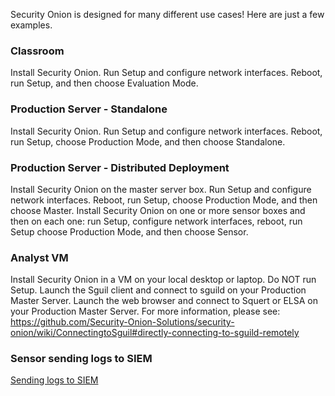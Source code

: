 Security Onion is designed for many different use cases!  Here are just a few examples.

### Classroom
Install Security Onion.  Run Setup and configure network interfaces.  Reboot, run Setup, and then choose Evaluation Mode.

### Production Server - Standalone
Install Security Onion.  Run Setup and configure network interfaces.  Reboot, run Setup, choose Production Mode, and then choose Standalone.

### Production Server - Distributed Deployment
Install Security Onion on the master server box.  Run Setup and configure network interfaces.  Reboot, run Setup, choose Production Mode, and then choose Master.
Install Security Onion on one or more sensor boxes and then on each one:  run Setup, configure network interfaces, reboot, run Setup choose Production Mode, and then choose Sensor.

### Analyst VM
Install Security Onion in a VM on your local desktop or laptop.  Do NOT run Setup.  Launch the Sguil client and connect to sguild on your Production Master Server.  Launch the web browser and connect to Squert or ELSA on your Production Master Server.  For more information, please see:  
https://github.com/Security-Onion-Solutions/security-onion/wiki/ConnectingtoSguil#directly-connecting-to-sguild-remotely

### Sensor sending logs to SIEM
[Sending logs to SIEM](ThirdPartyIntegration)